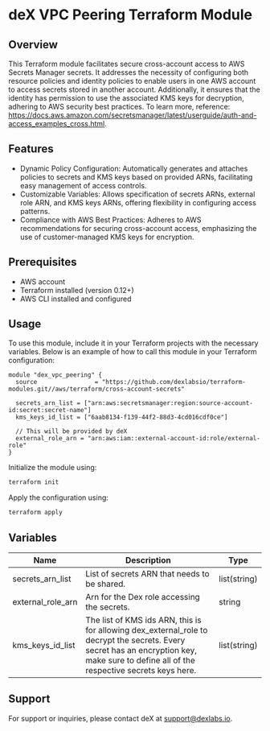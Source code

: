 # deX VPC Peering Terraform Module

## Overview
This Terraform module facilitates secure cross-account access to AWS
Secrets Manager secrets. It addresses the necessity of configuring both
resource policies and identity policies to enable users in one AWS
account to access secrets stored in another account. Additionally, it
ensures that the identity has permission to use the associated KMS keys
for decryption, adhering to AWS security best practices. To learn more,
reference: https://docs.aws.amazon.com/secretsmanager/latest/userguide/auth-and-access_examples_cross.html.

## Features
- Dynamic Policy Configuration: Automatically generates and attaches
    policies to secrets and KMS keys based on provided ARNs,
    facilitating easy management of access controls.
- Customizable Variables: Allows specification of secrets ARNs, external
    role ARN, and KMS keys ARNs, offering flexibility in configuring
    access patterns.
- Compliance with AWS Best Practices: Adheres to AWS recommendations for
    securing cross-account access, emphasizing the use of
    customer-managed KMS keys for encryption.

## Prerequisites
- AWS account
- Terraform installed (version 0.12+)
- AWS CLI installed and configured

## Usage
To use this module, include it in your Terraform projects with the
necessary variables. Below is an example of how to call this module in
your Terraform configuration:

```hcl
module "dex_vpc_peering" {
  source                = "https://github.com/dexlabsio/terraform-modules.git//aws/terraform/cross-account-secrets"

  secrets_arn_list = ["arn:aws:secretsmanager:region:source-account-id:secret:secret-name"]
  kms_keys_id_list = ["6aab8134-f139-44f2-88d3-4cd016cdf0ce"]

  // This will be provided by deX
  external_role_arn = "arn:aws:iam::external-account-id:role/external-role"
}
```

Initialize the module using:

```bash
terraform init
```

Apply the configuration using:

```bash
terraform apply
```

## Variables

| Name                  | Description                                                                                                                                                                                                                   | Type         |
|-----------------------|-----------------------------------------------------------------------------------------------------------------------------------------------------------------------------------------------------------------------------------|--------------|
| secrets_arn_list      | List of secrets ARN that needs to be shared.                                                                                                                                                                         | list(string) |
| external_role_arn     | Arn for the Dex role accessing the secrets.                                                                                                                                                                        | string      |
| kms_keys_id_list     | The list of KMS ids ARN, this is for allowing dex_external_role to decrypt the secrets. Every secret has an encryption key, make sure to define all of the respective secrets keys here.                        | list(string) |

## Support

For support or inquiries, please contact deX at [support@dexlabs.io](mailto:support@dexlabs.io).
